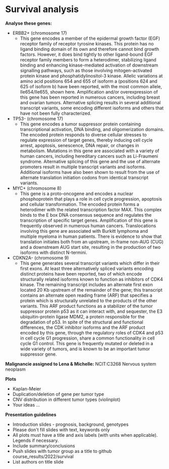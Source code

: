 # Survival analysis
**Analyse these genes:**
* ERBB2+ (chromosome 17)
    * This gene encodes a member of the epidermal growth factor (EGF) receptor family of receptor tyrosine kinases. This protein has no ligand binding domain of its own and therefore cannot bind growth factors. However, it does bind tightly to other ligand-bound EGF receptor family members to form a heterodimer, stabilizing ligand binding and enhancing kinase-mediated activation of downstream signalling pathways, such as those involving mitogen-activated protein kinase and phosphatidylinositol-3 kinase. Allelic variations at amino acid positions 654 and 655 of isoform a (positions 624 and 625 of isoform b) have been reported, with the most common allele, Ile654/Ile655, shown here. Amplification and/or overexpression of this gene has been reported in numerous cancers, including breast and ovarian tumors. Alternative splicing results in several additional transcript variants, some encoding different isoforms and others that have not been fully characterized.
* TP53- (chromosome 17)
    * This gene encodes a tumor suppressor protein containing transcriptional activation, DNA binding, and oligomerization domains. The encoded protein responds to diverse cellular stresses to regulate expression of target genes, thereby inducing cell cycle arrest, apoptosis, senescence, DNA repair, or changes in metabolism. Mutations in this gene are associated with a variety of human cancers, including hereditary cancers such as Li-Fraumeni syndrome. Alternative splicing of this gene and the use of alternate promoters result in multiple transcript variants and isoforms. Additional isoforms have also been shown to result from the use of alternate translation initiation codons from identical transcript variants.
* MYC+ (chromosome 8)
    * This gene is a proto-oncogene and encodes a nuclear phosphoprotein that plays a role in cell cycle progression, apoptosis and cellular transformation. The encoded protein forms a heterodimer with the related transcription factor MAX. This complex binds to the E box DNA consensus sequence and regulates the transcription of specific target genes. Amplification of this gene is frequently observed in numerous human cancers. Translocations involving this gene are associated with Burkitt lymphoma and multiple myeloma in human patients. There is evidence to show that translation initiates both from an upstream, in-frame non-AUG (CUG) and a downstream AUG start site, resulting in the production of two isoforms with distinct N-termini. 
* CDKN2A- (chromosome 9)
     * This gene generates several transcript variants which differ in their first exons. At least three alternatively spliced variants encoding distinct proteins have been reported, two of which encode structurally related isoforms known to function as inhibitors of CDK4 kinase. The remaining transcript includes an alternate first exon located 20 Kb upstream of the remainder of the gene; this transcript contains an alternate open reading frame (ARF) that specifies a protein which is structurally unrelated to the products of the other variants. This ARF product functions as a stabilizer of the tumor suppressor protein p53 as it can interact with, and sequester, the E3 ubiquitin-protein ligase MDM2, a protein responsible for the degradation of p53. In spite of the structural and functional differences, the CDK inhibitor isoforms and the ARF product encoded by this gene, through the regulatory roles of CDK4 and p53 in cell cycle G1 progression, share a common functionality in cell cycle G1 control. This gene is frequently mutated or deleted in a wide variety of tumors, and is known to be an important tumor suppressor gene. 
    
**Malignancie assigned to Lena & Michelle:** NCIT:C3268 Nervous system neoplasm


**Plots**
* Kaplan-Meier
* Duplication/deletion of gene per tumor type
* CNV distribution in different tumor types (violinplot)
* Your ideas ...

**Presentation guidelines**
* Introduction slides - prognosis, background, genotypes
* Please don't fill slides with text, keywords only
* All plots must have a title and axis labels (with units when applicable). Legends if necessary.
* Include summary/conclusions
* Push slides with tumor group as a title to github course_results/2022/survival
* List authors on title slide


